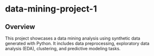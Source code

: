 # data-mining-project-1

## Overview

This project showcases a data mining analysis using synthetic data generated with Python. It includes data preprocessing, exploratory data analysis (EDA), clustering, and predictive modeling tasks.



